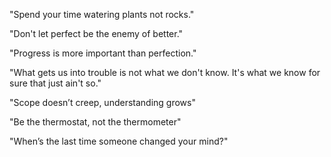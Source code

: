 "Spend your time watering plants not rocks."

"Don't let perfect be the enemy of better."

"Progress is more important than perfection."

"What gets us into trouble is not what we don't know. It's what we know for sure that just ain't so."

"Scope doesn’t creep, understanding grows"

"Be the thermostat, not the thermometer"

"When’s the last time someone changed your mind?"
